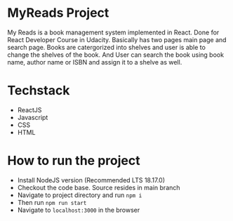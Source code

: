 # MyReads Project

My Reads is a book management system implemented in React.
Done for React Developer Course in Udacity. Basically has two pages
main page and search page. Books are catergorized into shelves and 
user is able to change the shelves of the book.
And User can search the book using book name, author name or ISBN and assign it to a shelve as well.

# Techstack

- ReactJS
- Javascript
- CSS
- HTML

# How to run the project

- Install NodeJS version (Recommended LTS 18.17.0)
- Checkout the code base. Source resides in main branch
- Navigate to project directory and run `npm i`
- Then run `npm run start`
- Navigate to `localhost:3000` in the browser


